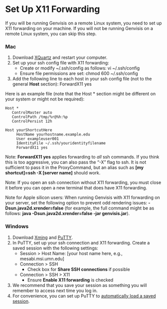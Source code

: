 # Set Up X11 Forwarding

If you will be running Genvisis on a remote Linux system, you need to set up X11 forwarding on your machine. If you will not be running Genvisis on a remote Linux system, you can skip this step.

### Mac 
1. Download [XQuartz](https://www.xquartz.org/) and restart your computer.
2. Set up your ssh config file with X11 forwarding:
    - Create or modify ~/.ssh/config as follows: vi ~/.ssh/config
    - Ensure file permissions are set: chmod 600 ~/.ssh/config
3. Add the following line to each host in your ssh config file (not to the general **Host** section): ForwardX11 yes

Here is an example file (note that the Host * section might be different on your system or might not be required):

   ```
Host *
      ControlMaster auto
      ControlPath /tmp/%r@%h:%p
      ControlPersist 12h
        
Host yourShortcutHere
        HostName yourhostname.example.edu
        User exampleuser001
        IdentityFile ~/.ssh/youridentityfilename
        ForwardX11 yes
   ```

Note: **ForwardX11 yes** applies forwarding to *all* ssh commands. If you think this is too aggressive, you can also pass the “-X” flag to ssh. It is not sufficient to pass it in the ProxyCommand, but an alias such as **[my shortcut]=ssh -X [server name]** should work.

Note: If you open an ssh connection without X11 forwarding, you must close it before you can open a new terminal that does have X11 forwarding.

Note for Apple silicon users: When running Genvisis with X11 forwarding on your server, set the following option to prevent odd rendering issues: **-Dsun.java2d.xrender=false** (for example, the full command might be as follows: **java -Dsun.java2d.xrender=false -jar genvisis.jar**).

### Windows
1. Download [Xming](https://xming.en.softonic.com/download) and [PuTTY](https://www.putty.org/).
2. In PuTTY, set up your ssh connection and X11 forwarding. Create a saved session with the following settings:
    - Session > Host Name: [your host name here, e.g., mesabi.msi.umn.edu]
    - Connection > SSH
      - Check box for **Share SSH connections** if possible
    - Connection > SSH > X11
      - Ensure **Enable X11 forwarding** is checked
3. We recommend that you save your session as something you will remember to access next time you log in.
4. For convenience, you can set up PuTTY to [automatically load a saved session](https://documentation.help/PuTTY/using-cmdline-load.html).
